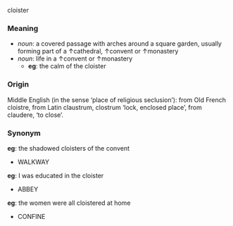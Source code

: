 cloister
### Meaning
+ _noun_:  a covered passage with arches around a square garden, usually forming part of a ↑cathedral, ↑convent or ↑monastery
+ _noun_: life in a ↑convent or ↑monastery
	+ __eg__: the calm of the cloister

### Origin

Middle English (in the sense ‘place of religious seclusion’): from Old French cloistre, from Latin claustrum, clostrum ‘lock, enclosed place’, from claudere, ‘to close’.

### Synonym

__eg__: the shadowed cloisters of the convent

+ WALKWAY

__eg__: I was educated in the cloister

+ ABBEY

__eg__: the women were all cloistered at home

+ CONFINE


